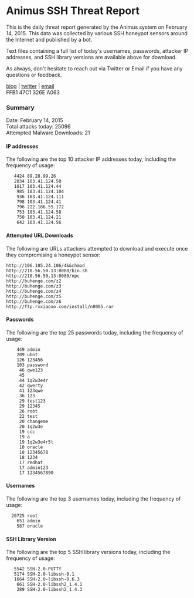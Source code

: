 # Animus SSH Threat Report

This is the daily threat report generated by the Animus system on February 14, 2015. This data was collected by various SSH honeypot sensors around the Internet and published by a bot.  

Text files containing a full list of today's usernames, passwords, attacker IP addresses, and SSH library versions are available above for download.  

As always, don't hesitate to reach out via Twitter or Email if you have any questions or feedback.  

[blog](http://morris.guru) | [twitter](https://twitter.com/andrew___morris) | [email](mailto:andrew@morris.guru)  
FFB1 47C1 326E A063  

### Summary

Date: February 14, 2015  
Total attacks today: 25096  
Attempted Malware Downloads: 21 

#### IP addresses
The following are the top 10 attacker IP addresses today, including the frequency of usage:
```
   4424 89.28.99.26
   2034 103.41.124.50
   1017 103.41.124.44
    985 103.41.124.104
    936 103.41.124.111
    798 103.41.124.41
    796 222.186.55.172
    753 103.41.124.58
    750 103.41.124.21
    642 103.41.124.56
```

#### Attempted URL Downloads
The following are URLs attackers attempted to download and execute once they compromising a honeypot sensor:
```
http://106.185.24.106/4&&chmod
http://210.56.50.13:8080/bin.sh
http://210.56.50.13:8080/npc
http://buhenge.com/z2
http://buhenge.com/z3
http://buhenge.com/z4
http://buhenge.com/z5
http://buhenge.com/z6
http://ftp.rxxiaoao.com/install/n8005.rar
```

#### Passwords
The following are the top 25 passwords today, including the frequency of usage:
```
    449 admin
    209 ubnt
    126 123456
    103 password
     46 qwe123
     45 
     44 1q2w3e4r
     42 qwerty
     41 123qwe
     36 123
     29 test123
     29 12345
     26 root
     22 test
     20 changeme
     20 1q2w3e
     19 ccc
     19 a
     19 1q2w3e4r5t
     18 oracle
     18 12345678
     18 1234
     17 redhat
     17 admin123
     17 1234567890
```

#### Usernames
The following are the top 3 usernames today, including the frequency of usage:
```
  20725 root
    651 admin
    587 oracle
```

#### SSH Library Version
The following are the top 5 SSH library versions today, including the frequency of usage:
```
   5542 SSH-2.0-PUTTY
   5174 SSH-2.0-libssh-0.1
   1664 SSH-2.0-libssh-0.6.3
    661 SSH-2.0-libssh2_1.4.1
    289 SSH-2.0-libssh2_1.4.3
```
